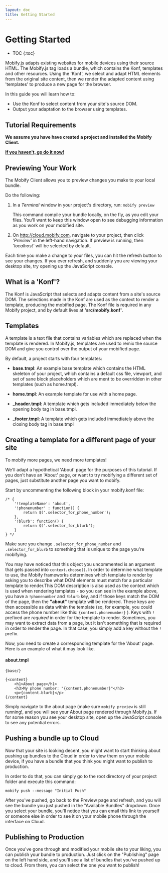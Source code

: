 ```yaml
---
layout: doc
title: Getting Started
---
```


# Getting Started

 * TOC
 {:toc}

Mobify.js adapts existing websites for mobile devices using their
source HTML. The Mobify.js tag loads a bundle, which contains the
Konf, templates and other resources. Using the 'Konf', we select and
adapt HTML elements from the original site content, then we render the
adapted content using 'templates' to produce a new page for the
browser.

In this guide you will learn how to:

 * Use the Konf to select content from your site's source DOM.
 * Output your adaptation to the browser using templates.

##  Tutorial Requirements

**We assume you have have created a project and installed the Mobify 
Client.**

**[If you haven't, go do it now!](http://cloud.mobify.com/projects/new/)**

##  Previewing Your Work

The Mobify Client allows you to preview changes you make to your local 
bundle.

Do the following:

1. In a *Terminal* window in your project's directory, run: 
   `mobify preview`
 
   This command compile your bundle locally, on the fly, as you edit 
   your files. You'll want to keep this window open to see debugging 
   information as you work on your mobified site.

2. On <http://cloud.mobify.com>, navigate to your project, then click
   _'Preview'_ in the left-hand navigation. If preview is running, 
   then _'localhost'_ will be selected by default.

Each time you make a change to your files, you can hit the refresh 
button to see your changes. If you ever refresh, and suddenly you 
are viewing your desktop site, try opening up the JavaScript console.

##  What is a 'Konf'?

The Konf is JavaScript that selects and adapts content from a site's
source DOM. The selections made in the Konf are used as the context 
to render a template, producing the mobified page. The Konf file is 
required in any Mobify project, and by default lives at 
**'src/mobify.konf'**.

##  Templates

A template is a text file that contains variables which are replaced
when the template is rendered. In Mobify.js, templates are used to 
remix the source DOM and give you control over the output of your 
mobified page.

By default, a project starts with four templates:

 - **base.tmpl**: An example base template which contains the HTML
   skeleton of your project, which contains a default css file,
   viewport, and set of sane block placeholders which are ment to be
   overridden in other templates (such as home.tmpl).

 - **home.tmpl**: An example template for use with a home page.

 - **\_header.tmpl**: A template which gets included immediately 
   below the opening body tag in base.tmpl.

 - **\_footer.tmpl**: A template which gets included immediately 
   above the closing body tag in base.tmpl

##  Creating a template for a different page of your site

To mobify more pages, we need more templates!
  
We'll adapt a hypothetical 'About' page for the purposes of this 
tutorial. If you don't have an 'About' page, or want to try mobifying
a different set of pages, just substitute another page you want to 
mobify.

Start by uncommenting the following block in your mobify.konf file:

    /* {
        '!templateName': 'about',
        '!phonenumber' : function() {
            return $('.selector_for_phone_number');
        },
        '!blurb': function() {
            return $('.selector_for_blurb');
        }
    } */
    
Make sure you change `.selector_for_phone_number` and
`.selector_for_blurb` to something that is unique to the page you're
mobifying.

You may have noticed that this object you uncommented is an argument 
that gets passed into `context.choose()`. In order to determine what 
template to use, the Mobify frameworks determines which template to 
render by asking you to describe what DOM elements must match for a 
particular template to render.This DOM description is also used as the
context which is used when rendering templates - so you can see in the
example above, you have a `!phonenumber` and `!blurb` key, and if 
those keys match the DOM of the page, then the **"about"** template 
will be rendered. These keys are then accessible as data within the 
template (so, for example, you could access the phone number like 
this: `{content.phonenumber}` ). Keys with `!` prefixed are _required_ 
in order for the template to render. Sometimes, you may want to 
extract data from a page, but it isn't something that is required in 
order to render the page. In that case, you simply add a key without 
the `!` prefix.

Now, you need to create a corresponding template for the 'About' page. 
Here is an example of what it may look like.

####  about.tmpl

    {base/}
    
    {<content}
        <h1>About page</h1>
        <h3>My phone number: "{content.phonenumber}"</h3>
        <p>{content.blurb}</p>
    {/content}

Simply navigate to the about page (make sure `mobify preview` is still
running!, and you will see your About page rendered through Mobify.js. 
If for some reason you see your desktop site, open up the JavaScript 
console to see any potential errors.

## Pushing a bundle up to Cloud

Now that your site is looking decent, you might want to start thinking 
about pushing up bundles to the Cloud in order to view them on your 
mobile device, if you have a bundle that you think you might want to 
publish to production.

In order to do that, you can simply go to the root directory of your 
project folder and execute this command:

    mobify push --message "Initial Push"
    
After you've pushed, go back to the Preview page and refresh, and you 
will see the bundle you just pushed in the "Available Bundles" 
dropdown. Once you select your bundle, you'll notice that you can 
email this link to yourself or someone else in order to see it on your 
mobile phone through the interface on Cloud.

## Publishing to Production

Once you've gone through and modified your mobile site to your liking, 
you can publish your bundle to production. Just click on the 
"Publishing" page on the left hand side, and you'll see a list of 
bundles that you've pushed up to cloud. From there, you can select the 
one you want to publish!
